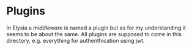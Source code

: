 # Plugins

In Elysia a *middleware* is named a plugin but as for my understanding it seems to be about the same.
All plugins are supposed to come in this directory, e.g. everything for authenthication using jwt.
